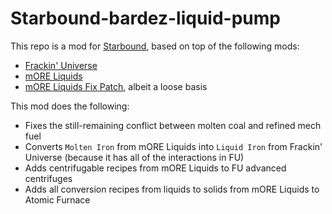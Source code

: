 # Starbound-bardez-liquid-pump

This repo is a mod for [Starbound](https://playstarbound.com/), based on top of the following mods:
- [Frackin' Universe](https://steamcommunity.com/sharedfiles/filedetails/?id=729480149) 
- [mORE Liquids](https://steamcommunity.com/sharedfiles/filedetails/?id=1318339314)
- [mORE Liquids Fix Patch](https://steamcommunity.com/sharedfiles/filedetails/?id=2128491231), albeit a loose basis

This mod does the following:

- Fixes the still-remaining conflict between molten coal and refined mech fuel
- Converts `Molten Iron` from mORE Liquids into `Liquid Iron` from Frackin' Universe (because it has all of the interactions in FU)
- Adds centrifugable recipes from mORE Liquids to FU advanced centrifuges
- Adds all conversion recipes from liquids to solids from mORE Liquids to Atomic Furnace